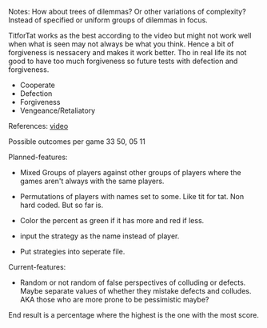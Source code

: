 Notes:
How about trees of dilemmas? Or other variations of complexity? Instead of specified or uniform groups of dilemmas in focus.

TitforTat works as the best according to the video but might not work well when what is seen may not always be what you think. Hence a bit of forgiveness is nessacery and makes it work better. Tho in real life its not good to have too much forgiveness so future tests with defection and forgiveness. 

- Cooperate
- Defection
- Forgiveness
- Vengeance/Retaliatory

References: [video](https://www.youtube.com/watch?v=mScpHTIi-kM)

Possible outcomes per game
   33
50, 05
   11

Planned-features: 
- Mixed Groups of players against other groups of players where the games aren't always with the same players.

- Permutations of players with names set to some. Like tit for tat.
Non hard coded. But so far is.

- Color the percent as green if it has more and red if less.

- input the strategy as the name instead of player.

- Put strategies into seperate file.

Current-features: 
- Random or not random of false perspectives of colluding or defects.
Maybe separate values of whether they mistake defects and colludes.
AKA those who are more prone to be pessimistic maybe?

End result is a percentage where the highest is the one with the most score. 
